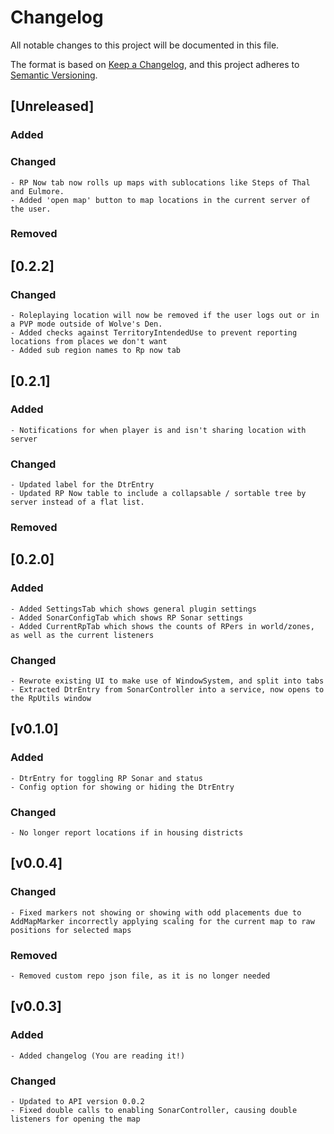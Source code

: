 # Changelog

All notable changes to this project will be documented in this file.

The format is based on [Keep a Changelog](https://keepachangelog.com/en/1.1.0/),
and this project adheres to [Semantic Versioning](https://semver.org/spec/v2.0.0.html).

## [Unreleased]

### Added

### Changed
    - RP Now tab now rolls up maps with sublocations like Steps of Thal and Eulmore.
	- Added 'open map' button to map locations in the current server of the user.
### Removed

## [0.2.2]

### Changed
	- Roleplaying location will now be removed if the user logs out or in a PVP mode outside of Wolve's Den.
	- Added checks against TerritoryIntendedUse to prevent reporting locations from places we don't want
	- Added sub region names to Rp now tab

## [0.2.1]

### Added
	- Notifications for when player is and isn't sharing location with server

### Changed
	- Updated label for the DtrEntry
	- Updated RP Now table to include a collapsable / sortable tree by server instead of a flat list.

### Removed

## [0.2.0]

### Added
	- Added SettingsTab which shows general plugin settings
	- Added SonarConfigTab which shows RP Sonar settings
	- Added CurrentRpTab which shows the counts of RPers in world/zones, as well as the current listeners

### Changed
	- Rewrote existing UI to make use of WindowSystem, and split into tabs
	- Extracted DtrEntry from SonarController into a service, now opens to the RpUtils window

## [v0.1.0]

### Added
	- DtrEntry for toggling RP Sonar and status
	- Config option for showing or hiding the DtrEntry

### Changed
	- No longer report locations if in housing districts

## [v0.0.4]

### Changed
	- Fixed markers not showing or showing with odd placements due to AddMapMarker incorrectly applying scaling for the current map to raw positions for selected maps

### Removed
	- Removed custom repo json file, as it is no longer needed	

## [v0.0.3]

### Added
	- Added changelog (You are reading it!)

### Changed
	- Updated to API version 0.0.2
	- Fixed double calls to enabling SonarController, causing double listeners for opening the map
